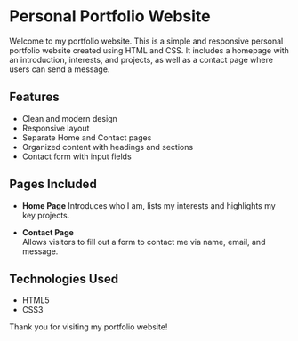 #  Personal Portfolio Website

Welcome to my portfolio website. This is a simple and responsive personal portfolio website created using HTML and CSS. It includes a homepage with an introduction, interests, and projects, as well as a contact page where users can send a message.

##  Features

-  Clean and modern design
-  Responsive layout
-  Separate Home and Contact pages
-  Organized content with headings and sections
-  Contact form with input fields

##  Pages Included

- **Home Page**
  Introduces who I am, lists my interests and highlights my key projects.

- **Contact Page**  
  Allows visitors to fill out a form to contact me via name, email, and message.


##  Technologies Used

- HTML5
- CSS3

Thank you for visiting my portfolio website!
